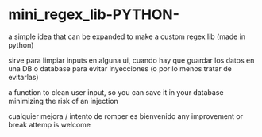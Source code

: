 # mini_regex_lib-PYTHON-
a simple idea that can be expanded to make a custom regex lib (made in python)


sirve para limpiar inputs en alguna ui, cuando hay que guardar los datos en una DB o database
para evitar inyecciones (o por lo menos tratar de evitarlas)

a function to clean user input, so you can save it in your database minimizing the risk of an injection

cualquier mejora / intento de romper es bienvenido
any improvement or break attemp is welcome
